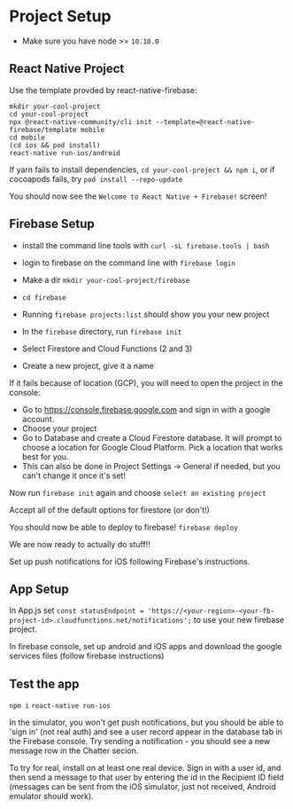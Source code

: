 # Project Setup

- Make sure you have node >= `10.10.0`

## React Native Project

Use the template provded by react-native-firebase:

```
mkdir your-cool-project
cd your-cool-project
npx @react-native-community/cli init --template=@react-native-firebase/template mobile
cd mobile
(cd ios && pod install)
react-native run-ios/android
```

If yarn fails to install dependencies, `cd your-cool-project && npm i`, or if cocoapods fails, try `pod install --repo-update`

You should now see the `Welcome to React Native + Firebase!` screen!

## Firebase Setup
- install the command line tools with `curl -sL firebase.tools | bash`
- login to firebase on the command line with `firebase login`

- Make a dir `mkdir your-cool-project/firebase`
- `cd firebase`
- Running `firebase projects:list` should show you your new project
- In the `firebase` directory, run `firebase init`

- Select Firestore and Cloud Functions (2 and 3)
- Create a new project, give it a name

If it fails because of location (GCP), you will need to open the project in the console:
- Go to https://console.firebase.google.com and sign in with a google account.
- Choose your project
- Go to Database and create a Cloud Firestore database. It will prompt to choose a location for Google Cloud Platform. Pick a location that works best for you.
- This can also be done in Project Settings -> General if needed, but you can't change it once it's set!

Now run `firebase init` again and choose `select an existing project`

Accept all of the default options for firestore (or don't!)

You should now be able to deploy to firebase!
`firebase deploy`

We are now ready to actually do stuff!!

Set up push notifications for iOS following Firebase's instructions.

## App Setup
In App.js set `const statusEndpoint = 'https://<your-region>-<your-fb-project-id>.cloudfunctions.net/notifications';` to use your new firebase project.

In firebase console, set up android and iOS apps and download the google services files (follow firebase instructions)

## Test the app
`npm i`
`react-native run-ios`

In the simulator, you won't get push notifications, but you should be able to 'sign in' (not real auth) and see a user record appear in the database tab in the Firebase console. Try sending a notification - you should see a new message row in the Chatter secion.

To try for real, install on at least one real device. Sign in with a user id, and then send a message to that user by entering the id in the Recipient ID field (messages can be sent from the iOS simulator, just not received, Android emulator should work).

